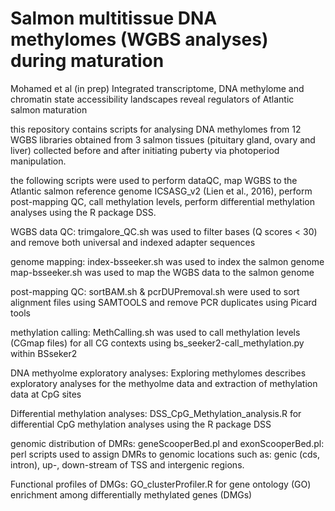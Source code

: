 # Salmon multitissue DNA methylomes (WGBS analyses) during maturation 
Mohamed et al (in prep) Integrated transcriptome, DNA methylome and chromatin state accessibility landscapes reveal regulators of Atlantic salmon maturation

this repository contains scripts for analysing DNA methylomes from 12 WGBS libraries obtained from 3 salmon tissues (pituitary gland, ovary and liver) collected before and after initiating puberty via photoperiod manipulation. 

the following scripts were used to perform dataQC, map WGBS to the Atlantic salmon reference genome ICSASG_v2 (Lien et al., 2016), perform post-mapping QC, call methylation levels, perform differential methylation analyses using the R package DSS. 

WGBS data QC:
trimgalore_QC.sh was used to filter bases (Q scores < 30) and remove both universal and indexed adapter sequences

genome mapping:
index-bsseeker.sh was used to index the salmon genome 
map-bsseeker.sh was used to map the WGBS data to the salmon genome 

post-mapping QC: 
sortBAM.sh & pcrDUPremoval.sh were used to sort alignment files using SAMTOOLS and remove PCR duplicates using Picard tools 

methylation calling:
MethCalling.sh was used to call methylation levels (CGmap files) for all CG contexts using bs_seeker2-call_methylation.py within BSseker2 

DNA methyolme exploratory analyses:
Exploring methylomes describes exploratory analyses for the methyolme data and extraction of methylation data at CpG sites 

Differential methylation analyses:
DSS_CpG_Methylation_analysis.R for differential CpG methylation analyses using the R package DSS 

genomic distribution of DMRs:
geneScooperBed.pl and exonScooperBed.pl: perl scripts used to assign DMRs to genomic locations such as: genic (cds, intron), up-, down-stream of TSS and intergenic regions.  

Functional profiles of DMGs: 
GO_clusterProfiler.R for gene ontology (GO) enrichment among differentially methylated genes (DMGs)
